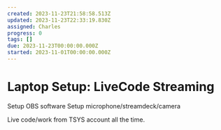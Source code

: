 ```yaml
---
created: 2023-11-23T21:58:58.513Z
updated: 2023-11-23T22:33:19.830Z
assigned: Charles
progress: 0
tags: []
due: 2023-11-23T00:00:00.000Z
started: 2023-11-01T00:00:00.000Z
---
```


# Laptop Setup: LiveCode Streaming

Setup OBS software
Setup microphone/streamdeck/camera

Live code/work from TSYS account all the time.
